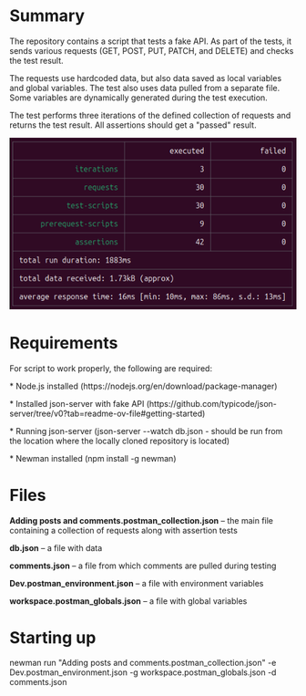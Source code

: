 <h1>Summary</h1>
<p>The repository contains a script that tests a fake API. As part of the tests, it sends various requests (GET, POST, PUT, PATCH, and DELETE) and checks the test result.</p>
<p>The requests use hardcoded data, but also data saved as local variables and global variables. The test also uses data pulled from a separate file. Some variables are dynamically generated during the test execution.</p>
<p>The test performs three iterations of the defined collection of requests and returns the test result. All assertions should get a "passed" result.</p> 

![](images/screen.png)

<h1>Requirements</h1>
For script to work properly, the following are required:
<p></p>
<p>* Node.js installed (https://nodejs.org/en/download/package-manager)</p>
<p>* Installed json-server with fake API (https://github.com/typicode/json-server/tree/v0?tab=readme-ov-file#getting-started)</p>
<p>* Running json-server (json-server --watch db.json - should be run from the location where the locally cloned repository is located)</p>
<p>* Newman installed (npm install -g newman)</p>

<h1>Files</h1>
<p><b>Adding posts and comments.postman_collection.json</b> – the main file containing a collection of requests along with assertion tests
<p><b>db.json</b> – a file with data</p>
<p><b>comments.json</b> – a file from which comments are pulled during testing</p>
<p><b>Dev.postman_environment.json</b> – a file with environment variables</p>
<p><b>workspace.postman_globals.json</b> – a file with global variables</p>

<h1>Starting up</h1>
</p>newman run "Adding posts and comments.postman_collection.json" -e Dev.postman_environment.json -g workspace.postman_globals.json -d comments.json</p>
